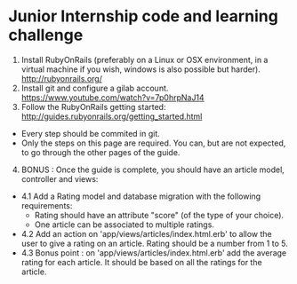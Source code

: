 # Junior Internship code and learning challenge

1. Install RubyOnRails (preferably on a Linux or OSX environment, in a virtual machine if you wish, windows is also possible but harder). http://rubyonrails.org/
2. Install git and configure a gilab account. https://www.youtube.com/watch?v=7p0hrpNaJ14
3. Follow the RubyOnRails getting started: http://guides.rubyonrails.org/getting_started.html
  * Every step should be commited in git.
  * Only the steps on this page are required. You can, but are not expected, to go through the other pages of the guide.
4. BONUS : Once the guide is complete, you should have an article model, controller and views:
  * 4.1 Add a Rating model and database migration with the following requirements:
    - Rating should have an attribute "score" (of the type of your choice).
    - One article can be associated to multiple ratings.
  * 4.2 Add an action on 'app/views/articles/index.html.erb' to allow the user to give a rating on an article. Rating should be a number from 1 to 5.
  * 4.3 Bonus point : on 'app/views/articles/index.html.erb' add the average rating for each article. It should be based on all the ratings for the article.